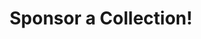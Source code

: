---
layout: post
type: preview

loop: ad
sponsor: 003
title: "Sponsor a Collection!"
description: "Get in front of highly engaged designers, developers, filmmakers, and marketers from around the world."
cta_text: "Learn about sponsorships!"
ad_url: /sponsor
category: September

is_ad: true
---
